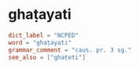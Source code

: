 # ghaṭayati

``` toml
dict_label = "NCPED"
word = "ghaṭayati"
grammar_comment = "caus. pr. 3 sg."
see_also = ["ghaṭeti"]
```

